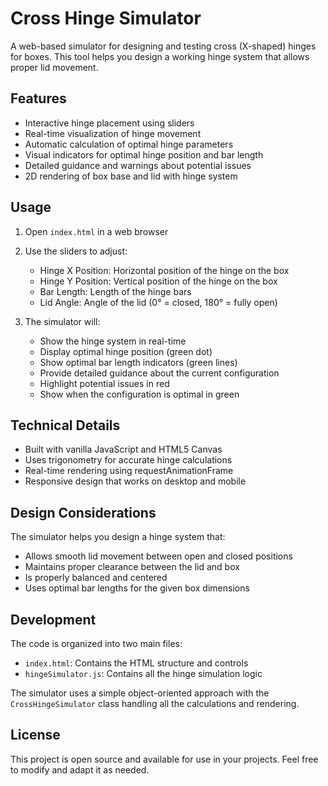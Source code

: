 # Cross Hinge Simulator

A web-based simulator for designing and testing cross (X-shaped) hinges for boxes. This tool helps you design a working hinge system that allows proper lid movement.

## Features

- Interactive hinge placement using sliders
- Real-time visualization of hinge movement
- Automatic calculation of optimal hinge parameters
- Visual indicators for optimal hinge position and bar length
- Detailed guidance and warnings about potential issues
- 2D rendering of box base and lid with hinge system

## Usage

1. Open `index.html` in a web browser
2. Use the sliders to adjust:
   - Hinge X Position: Horizontal position of the hinge on the box
   - Hinge Y Position: Vertical position of the hinge on the box
   - Bar Length: Length of the hinge bars
   - Lid Angle: Angle of the lid (0° = closed, 180° = fully open)

3. The simulator will:
   - Show the hinge system in real-time
   - Display optimal hinge position (green dot)
   - Show optimal bar length indicators (green lines)
   - Provide detailed guidance about the current configuration
   - Highlight potential issues in red
   - Show when the configuration is optimal in green

## Technical Details

- Built with vanilla JavaScript and HTML5 Canvas
- Uses trigonometry for accurate hinge calculations
- Real-time rendering using requestAnimationFrame
- Responsive design that works on desktop and mobile

## Design Considerations

The simulator helps you design a hinge system that:
- Allows smooth lid movement between open and closed positions
- Maintains proper clearance between the lid and box
- Is properly balanced and centered
- Uses optimal bar lengths for the given box dimensions

## Development

The code is organized into two main files:
- `index.html`: Contains the HTML structure and controls
- `hingeSimulator.js`: Contains all the hinge simulation logic

The simulator uses a simple object-oriented approach with the `CrossHingeSimulator` class handling all the calculations and rendering.

## License

This project is open source and available for use in your projects. Feel free to modify and adapt it as needed.
